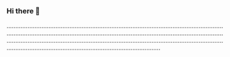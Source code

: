 ### Hi there 👋

............................................................................................................................................................................................................................................................................................................................................................................................................................................................................